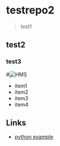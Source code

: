 # testrepo2

> test1

## test2
### test3

#![HMS](./img/logo.png)

- item1
- item2
- item3
- item4

## Links
- [python example](./src/example.py)
